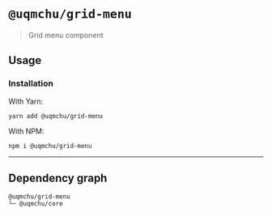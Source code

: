 # `@uqmchu/grid-menu`

> Grid menu component

## Usage

### Installation

With Yarn:
```shell
yarn add @uqmchu/grid-menu
```

With NPM:
```shell
npm i @uqmchu/grid-menu
```

---

## Dependency graph

```shell
@uqmchu/grid-menu
└─ @uqmchu/core
```
